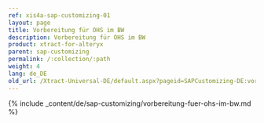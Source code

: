 ```yaml
---
ref: xis4a-sap-customizing-01
layout: page
title: Vorbereitung für OHS im BW
description: Vorbereitung für OHS im BW
product: xtract-for-alteryx
parent: sap-customizing
permalink: /:collection/:path
weight: 4
lang: de_DE
old_url: /Xtract-Universal-DE/default.aspx?pageid=SAPCustomizing-DE:vorbereitung-fuer-ohs-im-bw	
---
```


{% include _content/de/sap-customizing/vorbereitung-fuer-ohs-im-bw.md  %}